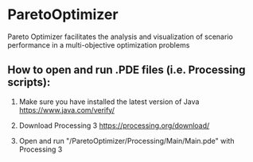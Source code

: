 # ParetoOptimizer
 Pareto Optimizer facilitates the analysis and visualization of scenario performance in a multi-objective optimization problems
 
## How to open and run .PDE files (i.e. Processing scripts):

1. Make sure you have installed the latest version of Java
https://www.java.com/verify/

2. Download Processing 3
https://processing.org/download/

3. Open and run "/ParetoOptimizer/Processing/Main/Main.pde" with Processing 3
